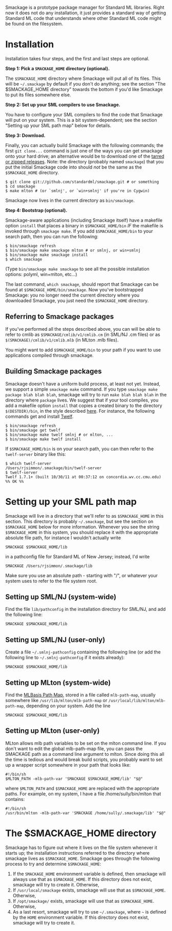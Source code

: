 Smackage is a prototype package manager for Standard ML libraries. Right now 
it does not do any installation, it just provides a standard way of getting
Standard ML code that understands where other Standard ML code might be found
on the filesystem.

Installation
============
Installation takes four steps, and the first and last steps are optional.

**Step 1: Pick a `SMACKAGE_HOME` directory (optional).**

The `$SMACKAGE_HOME` directory where Smackage will put all of its files. 
This will be `~/.smackage` by default if you don't do anything; see the 
section "The $SMACKAGE_HOME directory" towards the bottom if you'd like 
Smackage to put its files somewhere else.

**Step 2: Set up your SML compilers to use Smackage.**

You have to configure your SML compilers to find the code that Smackage 
will put on your system. This is a bit system-dependent; see the section 
"Setting up your SML path map" below for details.

**Step 3: Download.**

Finally, you can actually build Smackage with the following commands; the 
first `git clone...` command is just one of the ways you can get smackage
onto your hard drive; an alternative would be to download one of the
[tarred or zipped releases](https://github.com/standardml/smackage/tags). 
Note: the directory (probably named `smackage`) that you put the initial 
Smackage code into should *not* be the same as the `$SMACKAGE_HOME` 
directory.

    $ git clone git://github.com/standardml/smackage.git # or something
    $ cd smackage
    $ make mlton # (or `smlnj', or `win+smlnj' if you're in Cygwin)

Smackage now lives in the current directory as `bin/smackage`. 

**Step 4: Bootstrap (optional).**

Smackage-aware applications (including Smackage itself) have a makefile
option `install` that places a binary in `$SMACKAGE_HOME/bin` *IF* the
makefile is invoked through `smackage make`. If you add `$SMACKAGE_HOME/bin`
to your search path, then you can run the following:

    $ bin/smackage refresh
    $ bin/smackage make smackage mlton # or smlnj, or win+smlnj
    $ bin/smackage make smackage install
    $ which smackage 

(Type `bin/smackage make smackage` to see all the possible installation 
options: polyml, win+mlton, etc...)

The last command, `which smackage`, should report that Smackage can be found
at `$SMACKAGE_HOME/bin/smackage`. Now you've bootstrapped Smackage: you no 
longer need the current directory where you downloaded Smackage, you just 
need the `$SMACKAGE_HOME` directory.

Referring to Smackage packages
------------------------------
If you've performed all the steps described above, you can will be able to 
refer to cmlib as `$SMACKAGE/cmlib/v1/cmlib.cm` (in SML/NJ .cm files) or as 
`$(SMACKAGE)/cmlib/v1/cmlib.mlb` (in MLton .mlb files).

You might want to add `$SMACKAGE_HOME/bin` to your path if you want to use 
applications compiled through smackage.

Building Smackage packages
--------------------------
Smackage doesn't have a uniform build process, at least not yet. Instead, we
support a simple `smackage make` command. If you type 
`smackage make package blah blah blah`, smackage will try to run 
`make blah blah blah` in the directory where `package` lives. We suggest that
if your tool compiles, you add a makefile option `install` that copies a 
created binary to the directory `$(DESTDIR)/bin`, in the style
described [here](http://www.gnu.org/prep/standards/html_node/DESTDIR.html). 
For instance, the following commands get and install [Twelf](http://twelf.org).

    $ bin/smackage refresh
    $ bin/smackage get twelf
    $ bin/smackage make twelf smlnj # or mlton, ...
    $ bin/smackage make twelf install

If `$SMACKAGE_HOME/bin` is on your search path, you can then refer to the
`twelf-server` binary like this:

    $ which twelf-server
    /Users/rjsimmon/.smackage/bin/twelf-server
    $ twelf-server
    Twelf 1.7.1+ (built 10/30/11 at 00:37:12 on concordia.wv.cc.cmu.edu)
    %% OK %%

Setting up your SML path map
============================
Smackage will live in a directory that we'll refer to
as `$SMACKAGE_HOME` in this section. This directory is probably 
`~/.smackage`, but see the section on `$SMACKAGE_HOME` below for more 
information. Whenever you see the string `$SMACKAGE_HOME` in this system, you 
should replace it with the appropriate absolute file path, for instance I 
wouldn't actually write

    SMACKAGE $SMACKAGE_HOME/lib

in a pathconfig file for Standard ML of New Jersey; instead, I'd write 

    SMACKAGE /Users/rjsimmon/.smackage/lib

Make sure you use an absolute path - starting with "/", or whatever your system
uses to refer to the file system root.

Setting up SML/NJ (system-wide)
-------------------------------
Find the file `lib/pathconfig` in the installation directory for SML/NJ, and 
add the following line:
  
    SMACKAGE $SMACKAGE_HOME/lib

Setting up SML/NJ (user-only)
-----------------------------
Create a file `~/.smlnj-pathconfig` containing the following line (or add
the following line to `~/.smlnj-pathconfig` if it exists already):

    SMACKAGE $SMACKAGE_HOME/lib

Setting up MLton (system-wide)
------------------------------
Find the [MLBasis Path Map](http://mlton.org/MLBasisPathMap), stored
in a file called `mlb-path-map`, usually somewhere like 
`/usr/lib/mlton/mlb-path-map` or 
`/usr/local/lib/mlton/mlb-path-map`, depending on your system. Add the line

    SMACKAGE $SMACKAGE_HOME/lib

Setting up MLton (user-only)
------------------------
MLton allows mlb path variables to be set on the mlton command
line. If you don't want to edit the global mlb-path-map file, you
can pass the SMACKAGE path as a command line argument to mlton. Since
doing this all the time is tedious and would break build scripts, you
probably want to set up a wrapper script somewhere in your path that
looks like:

    #!/bin/sh
    $MLTON_PATH -mlb-path-var 'SMACKAGE $SMACKAGE_HOME/lib' "$@"

where `$MLTON_PATH` and `$SMACKAGE_HOME` are replaced with the appropriate
paths. For example, on my system, I have a file /home/sully/bin/mlton
that contains:

    #!/bin/sh
    /usr/bin/mlton -mlb-path-var 'SMACKAGE /home/sully/.smackage/lib' "$@"

The $SMACKAGE_HOME directory
============================
Smackage has to figure out where it lives on the file system whenever it
starts up; the installation instructions referred to the directory where
smackage lives as `$SMACKAGE_HOME`. Smackage goes through the following process
to try and determine `$SMACKAGE_HOME`:

 1. If the `SMACKAGE_HOME` environment variable is defined, then smackage will
    always use that as `$SMACKAGE_HOME`. If this directory does not 
    exist, smackage will try to create it. Otherwise,
 2. If `/usr/local/smackage` exists, smackage will use that as
    `$SMACKAGE_HOME`. Otherwise,
 3. If `/opt/smackage/` exists, smackage will use that as
    `$SMACKAGE_HOME`. Otherwise,
 4. As a last resort, smackage will try to use `~/.smackage`, where `~` is 
    defined by the `HOME` environment variable. If this directory does not 
    exist, smackage will try to create it. 

